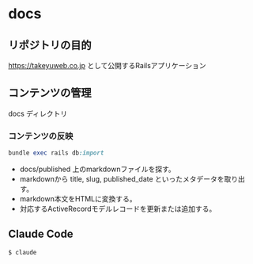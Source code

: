 # docs

## リポジトリの目的
https://takeyuweb.co.jp として公開するRailsアプリケーション

## コンテンツの管理
docs ディレクトリ

### コンテンツの反映

```ruby
bundle exec rails db:import
```

- docs/published 上のmarkdownファイルを探す。
- markdownから title, slug, published_date といったメタデータを取り出す。
- markdown本文をHTMLに変換する。
- 対応するActiveRecordモデルレコードを更新または追加する。

## Claude Code

```bash
$ claude
```
